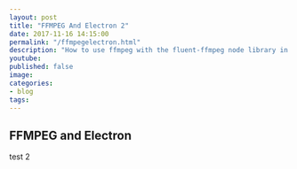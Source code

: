 ```yaml
---
layout: post
title: "FFMPEG And Electron 2"
date: 2017-11-16 14:15:00
permalink: "/ffmpegelectron.html"
description: "How to use ffmpeg with the fluent-ffmpeg node library in electron. 2"
youtube: 
published: false
image: 
categories: 
- blog
tags:
---
```


## FFMPEG and Electron 


test 2